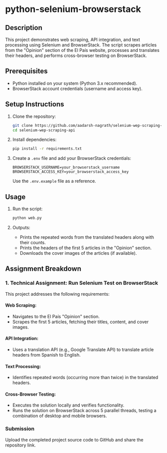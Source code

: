 # python-selenium-browserstack

## Description
This project demonstrates web scraping, API integration, and text processing using Selenium and BrowserStack. The script scrapes articles from the "Opinion" section of the El País website, processes and translates their headers, and performs cross-browser testing on BrowserStack.

## Prerequisites
- Python installed on your system (Python 3.x recommended).
- BrowserStack account credentials (username and access key).

## Setup Instructions

1. Clone the repository:
   ```bash
   git clone https://github.com/aadarsh-nagrath/selenium-wep-scraping-api.git
   cd selenium-wep-scraping-api
   ```

2. Install dependencies:
   ```bash
   pip install -r requirements.txt
   ```

3. Create a `.env` file and add your BrowserStack credentials:
   ```
   BROWSERSTACK_USERNAME=your_browserstack_username
   BROWSERSTACK_ACCESS_KEY=your_browserstack_access_key
   ```
   Use the `.env.example` file as a reference.

## Usage

1. Run the script:
   ```bash
   python web.py
   ```

2. Outputs:
   - Prints the repeated words from the translated headers along with their counts.
   - Prints the headers of the first 5 articles in the "Opinion" section.
   - Downloads the cover images of the articles (if available).

## Assignment Breakdown

### 1. Technical Assignment: Run Selenium Test on BrowserStack
This project addresses the following requirements:

#### Web Scraping:
- Navigates to the El País "Opinion" section.
- Scrapes the first 5 articles, fetching their titles, content, and cover images.

#### API Integration:
- Uses a translation API (e.g., Google Translate API) to translate article headers from Spanish to English.

#### Text Processing:
- Identifies repeated words (occurring more than twice) in the translated headers.

#### Cross-Browser Testing:
- Executes the solution locally and verifies functionality.
- Runs the solution on BrowserStack across 5 parallel threads, testing a combination of desktop and mobile browsers.

### Submission
Upload the completed project source code to GitHub and share the repository link.
